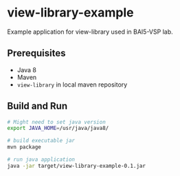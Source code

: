 # view-library-example
Example application for view-library used in BAI5-VSP lab.

## Prerequisites
- Java 8
- Maven
- `view-library` in local maven repository

## Build and Run

```bash
# Might need to set java version
export JAVA_HOME=/usr/java/java8/

# build executable jar
mvn package

# run java application
java -jar target/view-library-example-0.1.jar
```
